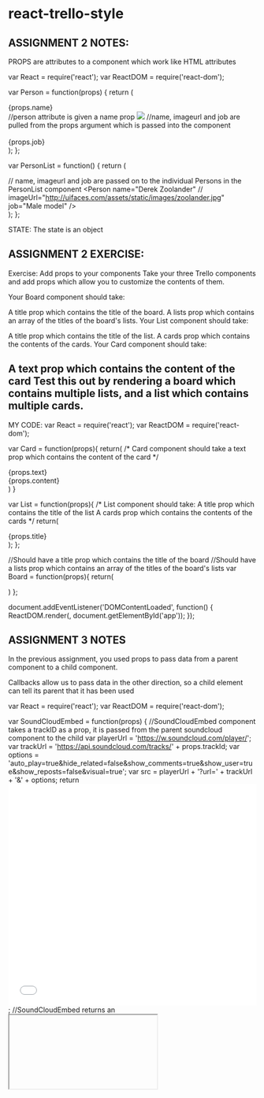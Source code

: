 # react-trello-style





ASSIGNMENT 2 NOTES:
-----------------------------------------------------------
PROPS are attributes to a component which work like HTML attributes




var React = require('react');
var ReactDOM = require('react-dom');

var Person = function(props) {
    return (
        <div className="person">
            <div className="person-name">{props.name}</div>                     //person attribute is given a name prop
            <img className="person-img" src={props.imageUrl} />                 //name, imageurl and job are pulled from the props argument which is passed into the component
            <div className="person-job">                                        
                {props.job}
            </div>
        </div>
    );
};

var PersonList = function() {
    return (
        <div className="person-list">                                                   // name, imageurl and job are passed on to the individual Persons in the PersonList component
            <Person name="Derek Zoolander"                                              //
                    imageUrl="http://uifaces.com/assets/static/images/zoolander.jpg"
                    job="Male model" />
            <Person name="Donald Knuth"
                    imageUrl="http://www-cs-faculty.stanford.edu/~uno/don.gif"
                    job="Clever chap" />
        </div>
    );
};


STATE:
The state is an object


ASSIGNMENT 2 EXERCISE:
-------------------------------------------------------------
Exercise: Add props to your components
Take your three Trello components and add props which allow you to customize the contents of them.

Your Board component should take:

A title prop which contains the title of the board.
A lists prop which contains an array of the titles of the board's lists.
Your List component should take:

A title prop which contains the title of the list.
A cards prop which contains the contents of the cards.
Your Card component should take:

A text prop which contains the content of the card
Test this out by rendering a board which contains multiple lists, and a list which contains multiple cards.
-----------------------------
MY CODE:
var React = require('react');
var ReactDOM = require('react-dom');

var Card = function(props){
    return(
        /*
        Card component should take a text prop
        which contains the content of the card
        */
    <div className = "card">
    <div className = "card-content">{props.text}</div>
    <div className = "card-name">{props.content}</div>
    </div>
    )
}

var List = function(props){
    /*
    List component should take:
        A title prop which contains the title of the list
        A cards prop which contains the contents of the cards
    */
    return(
        <div className ="title">{props.title}
            <div className="list">
                <Card text="card text 1"
                    content="This is what the first card contains"/>
                <Card text="card text 2"
                    content="This is what the second card contains"/>
                <Card text="card text 3"
                    content="This is what the third card contains"/>
            </div>
        </div>
    );
};

//Should have a title prop which contains the title of the board
//Should have a lists prop which contains an array of the titles of the board's lists
var Board = function(props){
    return(
        <div className="board">
                <List title="List Title 1"/>
                <List title="List Title 2"/>
                <List title="List Title 3"/>
        </div>
        )
};

document.addEventListener('DOMContentLoaded', function() {
    ReactDOM.render(<Board/>, document.getElementById('app'));
});




ASSIGNMENT 3 NOTES
-------------------------------------------------------------------------------------
In the previous assignment, you used props to pass data from a parent component to a child component.

Callbacks allow us to pass data in the other direction, so a child element can tell its parent that it has been used



var React = require('react');
var ReactDOM = require('react-dom');

var SoundCloudEmbed = function(props) {                                                             //SoundCloudEmbed component takes a trackID as a prop, it is passed from the parent soundcloud component to the child
    var playerUrl = 'https://w.soundcloud.com/player/';
    var trackUrl = 'https://api.soundcloud.com/tracks/' + props.trackId;
    var options = 'auto_play=true&hide_related=false&show_comments=true&show_user=true&show_reposts=false&visual=true';
    var src = playerUrl + '?url=' + trackUrl + '&' + options;
    return <iframe width="100%" height="450" scrolling="no" frameborder="no" src={src}></iframe>;                           //SoundCloudEmbed returns an <iframe> which will embed a soundcloud song
};
                                                                                                                       
var Button = function(props) {                                                  //Button component renders the button element
    return <button onClick={props.onClick}>{props.text}</button>;               //onClick handler is set to be equal to props.onClick
};                                                                              //If the component is given a prop called onClick, then that will be called when the function is clicked

var Surprise = React.createClass({                                              //Surprise component: When the button is rendered,Surprise passes this.onButtonClick as the OnClick prop          
    getInitialState: function() {                                               //When the button is clicked, the onButtonClicked method of Surprise will be called.    
        return {                                                                
            clicked: false
        };
    },
    onButtonClick: function() {                                                 //In the onButtonClick callback, the clicked state is changed to true
        this.setState({                                                         //This triggers a rerender, meaning that the SoundCloud embed component is now displayed
            clicked: true
        });
    },
    render: function() {
        return (
            <div>
                <Button onClick={this.onButtonClick} text="Ready to be amazed?" />
                {this.state.clicked ? <SoundCloudEmbed trackId="191075550" /> : null}
            </div>
        );
    }
});

document.addEventListener('DOMContentLoaded', function() {
    ReactDOM.render(<Surprise />, document.getElementById('app'));
});


ASSIGNMENT 3 EXERCISE:
-----------------------------------------------------------------
Add a form containing a text input to the bottom of your Trello List component.

When the input's onChange event is fired, it should call an onAddInputChanged callback passed via the List's props.

Add a submit button to the form next to the text input.

When the form is submitted, it should run event.preventDefault(), then call an onAddSubmit callback passed via the List's props.

Pass an onAddInputChanged and an onAddSubmit callback to your List components.

In the callbacks, print a logging message to the console to make sure your callbacks are working. You'll implement the actual card adding functionality in the next lesson.


ASSIGNMENT 4 NOTES:
---------------------------------------------------------------------------------------------------
THINKING IN REACT

How do you go from a small project with few components
to a project with hundreds of components?

WHERE STATE SHOULD LIVE:
Where should state be stored in your component hierarchy?



var React = require('react');
var ReactDOM = require('react-dom');

var FlashCard = React.createClass({
    getInitialState: function() {
        return {
            english: 'Grapefruit',
            french: 'Pamplemousse',
            selected: 'english'
        }
    },

    onCardClick: function() {
        if (this.state.selected == 'english') {
            this.setState({
                selected: 'french'
            });
        }
        else {
            if (this.state.selected == 'french') {
                this.setState({
                    selected: 'english'
                });
            }
        }
    },

    render: function() {
        var style = {
            border: '1px solid black',
            height: '100px',
            lineHeight: '100px',
            width: '300px',
            textAlign: 'center',
            fontSize: '2em'
        };
        return (
            <div onClick={this.onCardClick} style={style}>
                {this.state[this.state.selected]}
            </div>
        );
    }
});


document.addEventListener('DOMContentLoaded', function() {
    ReactDOM.render(<FlashCard/>, document.getElementById('app'));
});

Some tests:

var React = require('react');

var TestUtils = require('react-addons-test-utils');
var should = require('chai').should();

var Card = require('../index');
var List = require('../index');
var Board = require('../index');

describe('Card portion of Trello', function() {
  it('show the card or cards properly', function() {
    var text = 'this is a test';

    var renderer = TestUtils.createRenderer();
    renderer.render(<Card card={text}/>);
    var result = renderer.getRenderOutput();
  });
});

describe('List portion of Trello', function() {
  it('show the list properly', function() {
    var card = ['first card', 'second card', 'third card'];

    var renderer = TestUtils.createRenderer();
    renderer.render(<List list={card}/>);
    var result = renderer.getRenderOutput();
    var list = result.props.children;
    console.log('what is result', result);
    console.log('what is in result.props', result.props);
    console.log('what is in this list', list);
    console.log('what is in list[1]', list[1].props);
  });
});

describe('Board portion of Trello', function() {
  it('show the board properly', function() {
    var list = ['this is a test'];
    var boardTitle = 'Trello Board';

    var renderer = TestUtils.createRenderer();
    renderer.render(<Board boardTitle={boardTitle} board={list}/>);
    var result = renderer.getRenderOutput();
    var board = result.props.children;

    result.props.className.should.equal('board');
    result.props.children[0].should.equal('Trello Board');
    result.props.children[1].should.be.instanceOf(Array);
  });
});